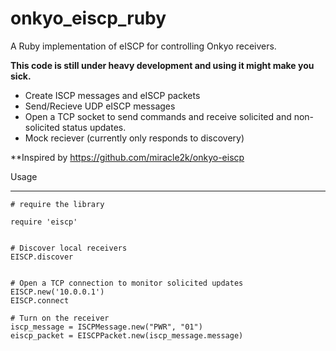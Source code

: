 onkyo_eiscp_ruby
================

A Ruby implementation of eISCP for controlling Onkyo receivers.

**This code is still under heavy development and using it might make you sick.**
* Create ISCP messages and eISCP packets
* Send/Recieve UDP eISCP messages
* Open a TCP socket to send commands and receive solicited and non-solicited status updates.
* Mock reciever (currently only responds to discovery)

**Inspired by https://github.com/miracle2k/onkyo-eiscp

Usage
________________

	# require the library

	require 'eiscp'

	
	# Discover local receivers
	EISCP.discover
	
	
	# Open a TCP connection to monitor solicited updates
	EISCP.new('10.0.0.1')
	EISCP.connect

	# Turn on the receiver
	iscp_message = ISCPMessage.new("PWR", "01")
	eiscp_packet = EISCPPacket.new(iscp_message.message)


